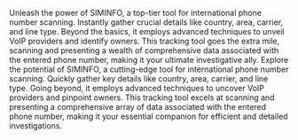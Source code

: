 Unleash the power of SIMINFO, a top-tier tool for international phone number scanning.
Instantly gather crucial details like country, area, carrier, and line type. 
Beyond the basics, it employs advanced techniques to unveil VoIP providers and identify owners. 
This tracking tool goes the extra mile, scanning and presenting a wealth of comprehensive data associated with the entered phone number, making it your ultimate investigative ally.
Explore the potential of SIMINFO, a cutting-edge tool for international phone number scanning. Quickly gather key details like country, area, carrier, and line type. Going beyond, it employs advanced techniques to uncover VoIP providers and pinpoint owners. 
This tracking tool excels at scanning and presenting a comprehensive array of data associated with the entered phone number, making it your essential companion for efficient and detailed investigations.
